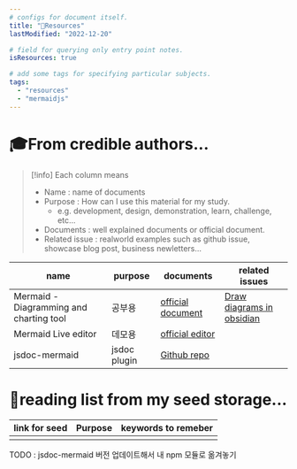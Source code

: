 ```yaml
---
# configs for document itself.
title: "🚚Resources"
lastModified: "2022-12-20"

# field for querying only entry point notes.
isResources: true

# add some tags for specifying particular subjects.
tags:
  - "resources"
  - "mermaidjs"
---
```

# 🎓From credible authors...
> [!info] Each column means
> - Name : name of documents
> - Purpose : How can I use this material for my study.
> 	- e.g. development, design, demonstration, learn, challenge, etc...
> - Documents : well explained documents or official document.
> - Related issue : realworld examples such as github issue, showcase blog post, business newletters...

| name                                    | purpose      | documents                                                                                                                                                                                                                                                                                                                                                | related issues                                                                         |
| --------------------------------------- | ------------ | -------------------------------------------------------------------------------------------------------------------------------------------------------------------------------------------------------------------------------------------------------------------------------------------------------------------------------------------------------- | -------------------------------------------------------------------------------------- |
| Mermaid - Diagramming and charting tool | 공부용       | [official document](https://mermaid-js.github.io/)                                                                                                                                                                                                                                                                                                       | [Draw diagrams in obsidian](https://help.obsidian.md/How+to/Format+your+notes#Diagram) |
| Mermaid Live editor                     | 데모용       | [official editor](https://mermaid-js.github.io/mermaid-live-editor/edit#pako:eNpVj81qw0AMhF9F6NRC_AI-BGK7zSXQQHLz5iBsObuk-8Naphjb7551fEl1EjPfiNGEjW8Zc7xHChqulXKQ5lCXOppeLPU3yLL9fGQB6x2PMxQfRw-99iEYd__c-GKFoJxOK8Yg2rjHslnlK__jeIaqPlEQH27vzvXPz_BVm7NO5_87OnJKfdcd5R1lDUUoKb4Q3KHlaMm0qfq0KgpFs2WFeVpb7mj4FYXKLQmlQfxldA3mEgfe4RBaEq4MpaftJi5PNtJU8w) |                                                                                        |
| jsdoc-mermaid                           | jsdoc plugin | [Github repo](https://github.com/Jellyvision/jsdoc-mermaid)                                                                                                                                                                                                                                                                                              |                                                                                        |
# 🌱reading list from my seed storage...
| link for seed | Purpose | keywords to remeber |
| ------------- | ------- | ----------------- |
|               |         |                   |

TODO : jsdoc-mermaid 버전 업데이트해서 내 npm 모듈로 옮겨놓기